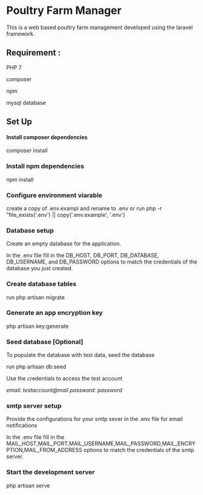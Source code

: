 # Poultry Farm Manager

This is a web based poultry farm management developed using the laravel framework.

## Requirement :

PHP 7

composer

npm

mysql database

## Set Up

#### Install composer dependencies

composer install

### Install npm dependencies

npm install

### Configure environment viarable

create a copy of .env.exampl and rename to .env
or
run php -r "file_exists('.env') || copy('.env.example', '.env')

### Database setup

Create an empty database for the application.

In the .env file fill in the DB_HOST, DB_PORT, DB_DATABASE, DB_USERNAME, and DB_PASSWORD options to match the credentials of the database you just created.

### Create database tables

run php artisan migrate

### Generate an app encryption key

php artisan key:generate

### Seed database [Optional]

To populate the database with test data, seed the database

run php artisan db:seed

Use the credentials to access the test account

_email: testaccount@mail
password: password_

### smtp server setup

Provide the configurations for your smtp sever in the .env file for email notifications

In the .env file fill in the MAIL_HOST,MAIL_PORT,MAIL_USERNAME,MAIL_PASSWORD,MAIL_ENCRYPTION,MAIL_FROM_ADDRESS options to match the credentials of the smtp server.

### Start the development server

php artisan serve
